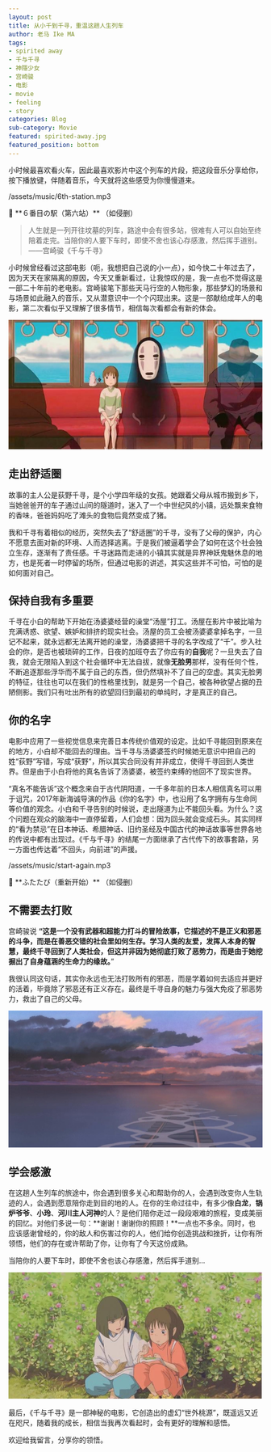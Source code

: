 ```yaml
---
layout: post
title: 从小千到千寻，重温这趟人生列车
author: 老马 Ike MA
tags: 
- spirited away
- 千与千寻
- 神隱少女
- 宫崎骏
- 电影
- movie
- feeling
- story
categories: Blog
sub-category: Movie
featured: spirited-away.jpg
featured_position: bottom
---
```


小时候最喜欢看火车，因此最喜欢影片中这个列车的片段，把这段音乐分享给你，按下播放键，伴随着音乐，今天就将这些感受为你慢慢道来。

<p>/assets/music/6th-station.mp3</p>
🎵 **６番目の駅（第六站）** （如侵删）

> 人生就是一列开往坟墓的列车，路途中会有很多站，很难有人可以自始至终陪着走完。当陪你的人要下车时，即使不舍也该心存感激，然后挥手道别。——宫崎骏《千与千寻》

小时候曾经看过这部电影（呃，我想把自己说的小一点），如今快二十年过去了，因为天天在家隔离的原因，今天又重新看过，让我惊叹的是，我一点也不觉得这是一部二十年前的老电影。宫崎骏笔下那些天马行空的人物形象，那些梦幻的场景和与场景如此融入的音乐，又从潜意识中一个个闪现出来。这是一部献给成年人的电影，第二次看似乎又理解了很多情节，相信每次看都会有新的体会。

![千与千寻动画](/assets/img/posts/2020/spirited-away-01.jpg)

## 走出舒适圈

故事的主人公是荻野千寻，是个小学四年级的女孩。她跟着父母从城市搬到乡下，当她爸爸开的车子通过山间的隧道时，迷入了一个中世纪风的小镇，远处飘来食物的香味，爸爸妈妈吃了滩头的食物后竟然变成了猪。

我和千寻有着相似的经历，突然失去了“舒适圈”的千寻，没有了父母的保护，内心不愿意去面对新的环境、人而选择逃离。于是我们被逼着学会了如何在这个社会独立生存，逐渐有了责任感。千寻迷路而走进的小镇其实就是异界神妖鬼魅休息的地方，也是死者一时停留的场所，但通过电影的讲述，其实这些并不可怕，可怕的是如何面对自己。

## 保持自我有多重要

千寻在小白的帮助下开始在汤婆婆经营的澡堂“汤屋”打工。汤屋在影片中被比喻为充满诱惑、欲望、嫉妒和排挤的现实社会。汤屋的员工会被汤婆婆拿掉名字，一旦记不起来，就永远都无法离开她的澡堂，汤婆婆把千寻的名字改成了“千”。步入社会的你，是否也被琐碎的工作，日夜的加班夺去了你应有的**自我**呢？一旦失去了自我，就会无限陷入到这个社会循环中无法自拔，就像**无脸男**那样，没有任何个性，不断追逐那些浮华而不属于自己的东西，但仍然填补不了自己的空虚。其实无脸男的特征，往往也可以在我们的性格里找到，就是另一个自己，被各种欲望占据的丑陋侧影。我们只有吐出所有的欲望回归到最初的单纯时，才是真正的自己。

## 你的名字

电影中应用了一些视觉信息来完善日本传统价值观的设定。比如千寻能回到原来在的地方，小白却不能回去的理由。当千寻与汤婆婆签约时候她无意识中把自己的姓“荻野”写错，写成“获野”，所以其实合同没有并非成立，使得千寻回到人类世界。但是由于小白将他的真名告诉了汤婆婆，被签约束缚的他回不了现实世界。

“真名不能告诉”这个概念来自于古代阴阳道，一千多年前的日本人相信真名可以用于诅咒，2017年新海诚导演的作品《你的名字》中，也沿用了名字拥有与生命同等价值的观念。小白和千寻告别的时候说，走出隧道为止不能回头看。为什么？这个问题在观众的脑海中一直停留着，人们会想：因为回头就会变成石头。其实同样的“看为禁忌”在日本神话、希腊神话、旧约圣经及中国古代的神话故事等世界各地的传说中都有出现过。《千与千寻》的结尾一方面继承了古代传下的故事套路，另一方面也传达着“不回头，向前进”的声援。

<p>/assets/music/start-again.mp3</p>
🎵 **ふたたび（重新开始）** （如侵删）

## 不需要去打败

宫崎骏说 **“这是一个没有武器和超能力打斗的冒险故事，它描述的不是正义和邪恶的斗争，而是在善恶交错的社会里如何生存。学习人类的友爱，发挥人本身的智慧，最终千寻回到了人类社会，但这并非因为她彻底打败了恶势力，而是由于她挖掘出了自身蕴涵的生命力的缘故。**”

我很认同这句话，其实你永远也无法打败所有的邪恶，而是学着如何去适应并更好的活着，毕竟除了邪恶还有正义存在。最终是千寻自身的魅力与强大免疫了邪恶势力，救出了自己的父母。

![千与千寻动画](/assets/img/posts/2020/spirited-away-03.jpg)

## 学会感激

在这趟人生列车的旅途中，你会遇到很多关心和帮助你的人，会遇到改变你人生轨迹的人，会遇到愿意陪你走到目的地的人。在你的生命过往中，有多少像**白龙**，**锅炉爷爷**、**小玲**、**河川主人河神**的人？是他们陪你走过一段段艰难的旅程，变成美丽的回忆。对他们多说一句：**谢谢！谢谢你的照顾！**一点也不多余。同时，也应该感谢曾经的，你的敌人和伤害过你的人，他们给你创造挑战和挫折，让你有所领悟，他们的存在或许帮助了你，让你有了今天这份成熟。

当陪你的人要下车时，即使不舍也该心存感激，然后挥手道别...

![千与千寻动画](/assets/img/posts/2020/spirited-away-02.jpg)

最后，《千与千寻》是一部神秘的电影，它创造出的虚幻“世外桃源”，既遥远又近在咫尺，随着我的成长，相信当我再次看起时，会有更好的理解和感悟。

欢迎给我留言，分享你的领悟。

